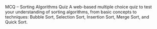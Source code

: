 MCQ – Sorting Algorithms Quiz
A web-based multiple choice quiz to test your understanding of sorting algorithms, from basic concepts to techniques:
Bubble Sort,
Selection Sort,
Insertion Sort,
Merge Sort, and
Quick Sort. 
